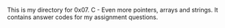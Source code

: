 This is my directory for 0x07. C - Even more pointers, arrays and strings. It contains answer codes for my assignment questions.
